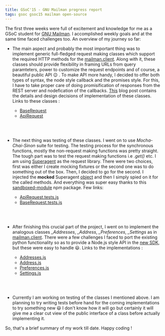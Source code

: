 ```yaml
---
title: GSoC'15 - GNU Mailman progress report
tags: gsoc gsoc15 mailman open-source
---
```


The first three weeks were full of excitement and knowledge for me as a GSoC student for [GNU Mailman](http://list.org). I accomplished weekly goals and at the same time faced challenges too. An overview of my journey so far:

- The main aspect and probably the most important thing was to implement generic full-fledged request making classes which support the required HTTP methods for the [mailman.client](https://launchpad.net/mailman.client). Along with it, these classes should provide flexibility in framing URLs from query paramteters, power to customize the request endpoints and of course, a beautiful public API :wink: . To make API more handy, I decided to offer both types of syntax, the node style callback and the promises style. For this, I have to take proper care of doing promisification of responses from the REST server and nodefication of the callbacks. [This](http://black-perl.in/black-perl-gsoc-with-mailman-week-i) blog post contains the details and design decisions of implementation of these classes. Links to these classes :

    - [BaseRequest](https://gitlab.com/black-perl/mailman-client.js/blob/master/lib/shared/BaseRequest.js)
    - [ApiRequest](https://gitlab.com/black-perl/mailman-client.js/blob/master/lib/shared/ApiRequest.js)
<br/>
<br/>

- The next thing was testing of these classes. I went on to use *Mocha-Chai-Sinon* suite for testing. The testing process for the synchronous functions, mostly the non-request making functions was pretty straight. The tough part was to test the request making functions i.e *.get()* etc. I am using [Superagent](https://visionmedia.github.io/superagent/) as the request library. There were two choices, first was either I create mocking fixtures or the second one was to do something out of the box. Then, I decided to go for the second. I injected the **mocked** Superagent [object](https://gitlab.com/black-perl/mailman-client.js/blob/master/test/shared-test/mocks/superagent-mock.js) and then I simply spied on it for the called methods. And everything was super easy thanks to this [sandboxed-module](https://github.com/felixge/node-sandboxed-module) npm package. Few links:
    
    - [ApiRequest.tests.js](https://gitlab.com/black-perl/mailman-client.js/blob/master/test/shared-test/ApiRequest.tests.js)
    - [BaseRequest.tests.js](https://gitlab.com/black-perl/mailman-client.js/blob/master/test/shared-test/BaseRequest.tests.js)
<br/>
<br/>

- After finishing this crucial part of the project, I went on to implement the analogous classes *_Addresses*, *_Address*, *_Preferences*, *_Settings* as in [mailman.client](https://launchpad.net/mailman.client). There were a few challenges I faced to port the existing python functionality so as to provide a Node.js style API in the [new SDK](https://gitlab.com/black-perl/mailman-client.js), but these were easy to handle :smiley:. Links to the implementations :
    
    - [Addresses.js](https://gitlab.com/black-perl/mailman-client.js/blob/master/lib/Addresses.js)
    - [Address.js](https://gitlab.com/black-perl/mailman-client.js/blob/master/lib/Address.js)
    - [Preferences.js](https://gitlab.com/black-perl/mailman-client.js/blob/master/lib/Preferences.js)
    - [Settings.js](https://gitlab.com/black-perl/mailman-client.js/blob/master/lib/Settings.js)
<br/>
<br/>

- Currently I am working on testing of the classes I mentioned above. I am planning to try writing tests before hand for the coming implementations to try something new :smiley: I don't know how it will go but certainly it will give me a clear cut view of the public interface of a class before actually implementing it. 

So, that's a brief summary of my work till date. Happy coding !














 








